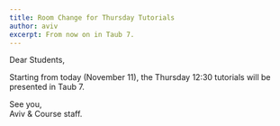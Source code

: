 ```yaml
---
title: Room Change for Thursday Tutorials
author: aviv
excerpt: From now on in Taub 7.
---
```


Dear Students,

Starting from today (November 11), the Thursday 12:30 tutorials will be
presented in Taub 7.

See you,  
Aviv & Course staff.
